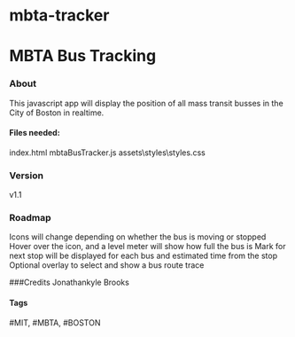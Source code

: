 # mbta-tracker

# MBTA Bus Tracking

### About
This javascript app will display the position of all mass transit busses in the City of Boston in realtime.

#### Files needed:
index.html
mbtaBusTracker.js
assets\styles\styles.css

### Version
v1.1

### Roadmap
Icons will change depending on whether the bus is moving or stopped
Hover over the icon, and a level meter will show how full the bus is
Mark for next stop will be displayed for each bus and estimated time from the stop
Optional overlay to select and show a bus route trace

###Credits
Jonathankyle Brooks

#### Tags
#MIT, #MBTA, #BOSTON